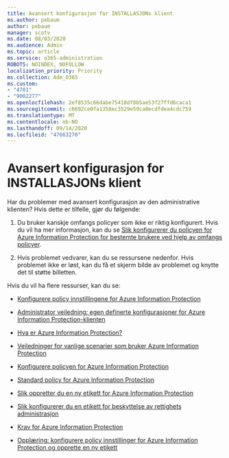 ```yaml
---
title: Avansert konfigurasjon for INSTALLASJONs klient
ms.author: pebaum
author: pebaum
manager: scotv
ms.date: 08/03/2020
ms.audience: Admin
ms.topic: article
ms.service: o365-administration
ROBOTS: NOINDEX, NOFOLLOW
localization_priority: Priority
ms.collection: Adm_O365
ms.custom:
- "4781"
- "9002277"
ms.openlocfilehash: 2ef8535c66dabe75418df0b5ae53f27ffd6caca1
ms.sourcegitcommit: c6692ce0fa1358ec3529e59ca0ecdfdea4cdc759
ms.translationtype: MT
ms.contentlocale: nb-NO
ms.lasthandoff: 09/14/2020
ms.locfileid: "47663270"
---
```

# <a name="aip-client-advanced-configuration"></a>Avansert konfigurasjon for INSTALLASJONs klient

Har du problemer med avansert konfigurasjon av den administrative klienten? Hvis dette er tilfelle, gjør du følgende:

1. Du bruker kanskje omfangs policyer som ikke er riktig konfigurert. Hvis du vil ha mer informasjon, kan du se [Slik konfigurerer du policyen for Azure Information Protection for bestemte brukere ved hjelp av omfangs policyer](https://docs.microsoft.com/azure/information-protection/configure-policy-scope).

2. Hvis problemet vedvarer, kan du se ressursene nedenfor. Hvis problemet ikke er løst, kan du få et skjerm bilde av problemet og knytte det til støtte billetten.

Hvis du vil ha flere ressurser, kan du se:

- [Konfigurere policy innstillingene for Azure Information Protection](https://docs.microsoft.com/azure/information-protection/configure-policy-settings)  
    
- [Administrator veiledning: egen definerte konfigurasjoner for Azure Information Protection-klienten](https://docs.microsoft.com/azure/information-protection/rms-client/client-admin-guide-customizations)  
    
- [Hva er Azure Information Protection?](https://docs.microsoft.com/azure/information-protection/what-is-information-protection)  
    
- [Veiledninger for vanlige scenarier som bruker Azure Information Protection](https://docs.microsoft.com/azure/information-protection/how-to-guides)  
    
- [Konfigurere policyen for Azure Information Protection](https://docs.microsoft.com/azure/information-protection/deploy-use/configure-policy)  
    
- [Standard policy for Azure Information Protection](https://docs.microsoft.com/azure/information-protection/deploy-use/configure-policy-default)  
    
- [Slik oppretter du en ny etikett for Azure Information Protection](https://docs.microsoft.com/azure/information-protection/deploy-use/configure-policy-new-label)  
    
- [Slik konfigurerer du en etikett for beskyttelse av rettighets administrasjon](https://docs.microsoft.com/azure/information-protection/deploy-use/configure-policy-protection)  
    
- [Krav for Azure Information Protection](https://docs.microsoft.com/azure/information-protection/get-started/requirements)

- [Opplæring: konfigurere policy innstillinger for Azure Information Protection og opprette en ny etikett](https://docs.microsoft.com/azure/information-protection/get-started/infoprotect-quick-start-tutorial)